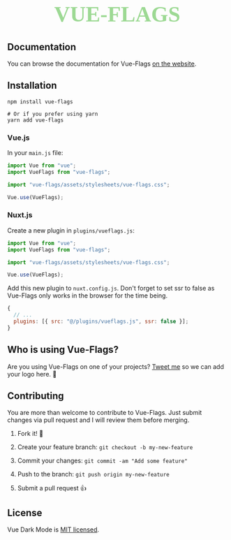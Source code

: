 <h1 align="center" style="font-family: ProximaNova-Bold; font-size: 50px; color: #9dd994; text-transform: uppercase;">Vue-flags</h1>

## Documentation

You can browse the documentation for Vue-Flags [on the website](https://www.nadarifki.com/vue-flags).

## Installation

```
npm install vue-flags

# Or if you prefer using yarn
yarn add vue-flags
```

### Vue.js

In your `main.js` file:

```js
import Vue from "vue";
import VueFlags from "vue-flags";

import "vue-flags/assets/stylesheets/vue-flags.css";

Vue.use(VueFlags);
```

### Nuxt.js

Create a new plugin in `plugins/vueflags.js`:

```js
import Vue from "vue";
import VueFlags from "vue-flags";

import "vue-flags/assets/stylesheets/vue-flags.css";

Vue.use(VueFlags);
```

Add this new plugin to `nuxt.config.js`. Don't forget to set ssr to false as Vue-Flags only works in the browser for the time being.

```js
{
  // ...
  plugins: [{ src: "@/plugins/vueflags.js", ssr: false }];
}
```

## Who is using Vue-Flags?

Are you using Vue-Flags on one of your projects? [Tweet me](https://twitter.com/rifkinada) so we can add your logo here. 👻

## Contributing

You are more than welcome to contribute to Vue-Flags. Just submit changes via pull request and I will review them before merging.

1. Fork it! 🤙

2. Create your feature branch: `git checkout -b my-new-feature`

3. Commit your changes: `git commit -am "Add some feature"`

4. Push to the branch: `git push origin my-new-feature`

5. Submit a pull request 👍

## License

Vue Dark Mode is [MIT licensed](LICENSE).

